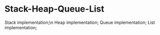 # Stack-Heap-Queue-List
Stack implementation;\n
Heap implementation;
Queue implementation;
List implementation;
